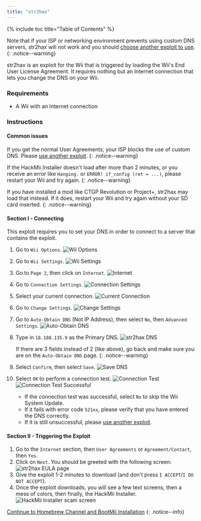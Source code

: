 ```yaml
---
title: "str2hax"
---
```


{% include toc title="Table of Contents" %}

Note that if your ISP or networking environment prevents using custom DNS servers, str2hax will not work and you should [choose another exploit to use](get-started).
{: .notice--warning}

str2hax is an exploit for the Wii that is triggered by loading the Wii's End User License Agreement. It requires nothing but an Internet connection that lets you change the DNS on your Wii.

### Requirements

* A Wii with an Internet connection

### Instructions

#### Common issues

If you get the normal User Agreements, your ISP blocks the use of custom DNS. Please [use another exploit](get-started).
{: .notice--warning}

If the HackMii Installer doesn't load after more than 2 minutes, or you receive an error like `Hanging.` or `ERROR! if_config (ret = ...)`, please restart your Wii and try again.
{: .notice--warning}

If you have installed a mod like CTGP Revolution or Project+, str2hax may load that instead. If it does, restart your Wii and try again without your SD card inserted.
{: .notice--warning}

#### Section I - Connecting

This exploit requires you to set your DNS in order to connect to a server that contains the exploit.

1. Go to `Wii Options`.
    ![Wii Options](/images/riiconnect24/Internet_1.png)
1. Go to `Wii Settings`.
    ![Wii Settings](/images/riiconnect24/Internet_2.png)
1. Go to `Page 2`, then click on `Internet`.
    ![Internet](/images/riiconnect24/Internet_3.png)
1. Go to `Connection Settings`.
    ![Connection Settings](/images/riiconnect24/Internet_4.png)
1. Select your current connection.
    ![Current Connection](/images/riiconnect24/Internet_5.png)
1. Go to `Change Settings`.
    ![Change Settings](/images/riiconnect24/Internet_6.png)
1. Go to `Auto-Obtain DNS` (Not IP Address), then select `No`, then `Advanced Settings`.
    ![Auto-Obtain DNS](/images/riiconnect24/Internet_7.png)
1. Type in `18.188.135.9` as the Primary DNS.
    ![str2hax DNS](/images/exploits/str2hax/dns.png)

    If there are 3 fields instead of 2 (like above), go back and make sure you are on the `Auto-Obtain DNS` page.
    {: .notice--warning}

1. Select `Confirm`, then select `Save`.
    ![Save DNS](/images/riiconnect24/Internet_10.png)
1. Select `OK` to perform a connection test.
    ![Connection Test](/images/riiconnect24/Internet_11.png)
    ![Connection Test Successful](/images/riiconnect24/Internet_12.png)
    + If the connection test was successful, select `No` to skip the Wii System Update.
    + If it fails with error code `521xx`, please verify that you have entered the DNS correctly.
    + If it is still unsuccessful, please [use another exploit](get-started).

#### Section II - Triggering the Exploit

1. Go to the `Internet` section, then `User Agreements` or `Agreement/Contact`, then `Yes`.
1. Click on `Next`. You should be greeted with the following screen:
    ![str2hax EULA page](/images/exploits/str2hax/EULA.png)
1. Give the exploit 1-2 minutes to download (and don't press `I ACCEPT`/`I DO NOT ACCEPT`).
1. Once the exploit downloads, you will see a few text screens, then a mess of colors, then finally, the HackMii Installer.
    ![HackMii Installer scam screen](/images/hackmii/scam.png)

[Continue to Homebrew Channel and BootMii Installation](hbc)
{: .notice--info}